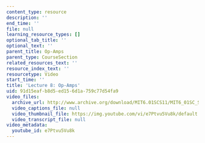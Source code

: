 ```yaml
---
content_type: resource
description: ''
end_time: ''
file: null
learning_resource_types: []
optional_tab_title: ''
optional_text: ''
parent_title: Op-Amps
parent_type: CourseSection
related_resources_text: ''
resource_index_text: ''
resourcetype: Video
start_time: ''
title: 'Lecture 8: Op-Amps'
uid: 91d15eaf-b8d5-ed15-6d1a-759c77d54fa9
video_files:
  archive_url: http://www.archive.org/download/MIT6.01SCS11/MIT6_01SC_S11_lec08_300k.mp4
  video_captions_file: null
  video_thumbnail_file: https://img.youtube.com/vi/e7Ptvu5Vu8k/default.jpg
  video_transcript_file: null
video_metadata:
  youtube_id: e7Ptvu5Vu8k
---
```

